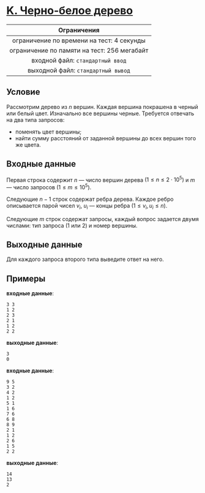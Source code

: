 # [K. Черно-белое дерево](K.cpp)

| Ограничения                                 |
|:-------------------------------------------:|
| ограничение по времени на тест: 4 секунды   |
| ограничение по памяти на тест: 256 мегабайт |
| входной файл: `стандартный ввод`            |
| выходной файл: `стандартный вывод`          |

## Условие

Рассмотрим дерево из $n$ вершин. Каждая вершина покрашена в черный или белый цвет. Изначально все вершины черные. Требуется отвечать на два типа запросов:

* поменять цвет вершины;
* найти сумму расстояний от заданной вершины до всех вершин того же цвета.

## Входные данные

Первая строка содержит $n$ — число вершин дерева $(1 \leqslant n \leqslant 2 \cdot 10^5)$ и $m$ — число запросов $(1 \leqslant m \leqslant 10^5)$.

Следующие $n - 1$ строк содержат ребра дерева. Каждое ребро описывается парой чисел $v_i$, $u_i$ — концы ребра $(1 \leqslant v_i, u_i \leqslant n)$.

Следующие $m$ строк содержат запросы, каждый вопрос задается двумя числами: тип запроса ($1$ или $2$) и номер вершины.

## Выходные данные

Для каждого запроса второго типа выведите ответ на него.

## Примеры

**входные данные**:

```text
3 3
1 2
2 3
2 1
1 2
2 2
```

**выходные данные**:

```text
3
0
```

**входные данные**:

```text
9 5
3 2
4 2
1 2
5 1
1 6
7 6
6 8
8 9
2 1
1 2
2 6
1 5
2 2
```

**выходные данные**:

```text
14
13
2
```
